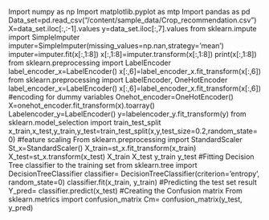 Import numpy as np
Import matplotlib.pyplot as mtp
Import pandas as pd
Data_set=pd.read_csv(“/content/sample_data/Crop_recommendation.csv”)
X=data_set.iloc[:,:-1].values
y=data_set.iloc[:,7].values
from sklearn.impute import SimpleImputer
imputer=SimpleImputer(missing_values=np.nan,strategy=’mean’)
imputer=imputer.fit(x[:,1:8])
x[:,1:8]=imputer.transform(x[:,1:8])
print(x[:,1:8])
from sklearn.preprocessing import LabelEncoder
label_encoder_x=LabelEncoder()
x[:,6]=label_encoder_x.fit_transform(x[:,6])
from sklearn.preprocessing import LabelEncoder, OneHotEncoder
label_encoder_x=LabelEncoder()
x[:,6]=label_encoder_x.fit_transform(x[:,6])
#encoding for dummy variables
Onehot_encoder=OneHotEncoder()
X=onehot_encoder.fit_transform(x).toarray()
Labelencoder_y=LabelEncoder()
y=labelencoder_y.fit_transform(y)
from sklearn.model_selection import train_test_split
x_train,x_test,y_train,y_test=train_test_split(x,y,test_size=0.2,random_state=0)
#feature scaling
From sklearn.preprocessing import StandardScaler
St_x=StandardScaler()
X_train=st_x.fit_transform(x_train)
X_test=st_x.transform(x_test)
X_train
X_test
y_train
y_test
#Fitting Decision Tree classifier to the training set 
from sklearn.tree import DecisionTreeClassifier 
classifier= DecisionTreeClassifier(criterion=’entropy’, random_state=0) 
classifier.fit(x_train, y_train)
#Predicting the test set result 
Y_pred= classifier.predict(x_test)
#Creating the Confusion matrix 
From sklearn.metrics import confusion_matrix 
Cm= confusion_matrix(y_test, y_pred)
